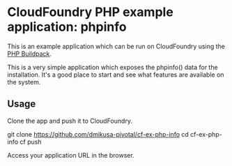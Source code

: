 CloudFoundry PHP example application:  phpinfo
==============================================

This is an example application which can be run on CloudFoundry using the [PHP Buildpack](https://github.com/dmikusa-pivotal/cf-php-apache-buildpack).

This is a very simple application which exposes the phpinfo() data for the installation.  It's a good place to start and see what features are available on the system.

Usage
-----

Clone the app and push it to CloudFoundry.

  git clone https://github.com/dmikusa-pivotal/cf-ex-php-info
  cd cf-ex-php-info
  cf push
  
Access your application URL in the browser.

